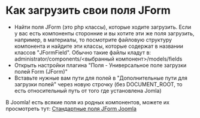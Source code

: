 # Как загрузить свои поля JForm

- Найти поля JForm (это php классы), которые ходите загрузить. Если у вас есть компоненты сторонние и вы хотите эти же поля загрузить, например, в материалы, то посмотрите файловую структуру компонента и найдите эти классы, которые содержат в названии классов "JFormField". Обычно такие файлы кладут в: administrator/components/<выбранный компонент>/models/fields 
- Открыть настройки плагина "Поля - Универсальное поле загрузки полей Form (JForm)"
- Вставьте нужные вам пути для полей в "Дополнительные пути для загрузки полей" через новую строчку (без DOCUMENT_ROOT, то есть относительный путь от того где установлена Jomla)

В Joomla! есть всякие поля из родных компонентов, можете их просмотреть тут: [Стандартные поля JForm Joomla](https://github.com/Delo-Design/radicaluniversalfield/blob/master/docs/listfields.md)